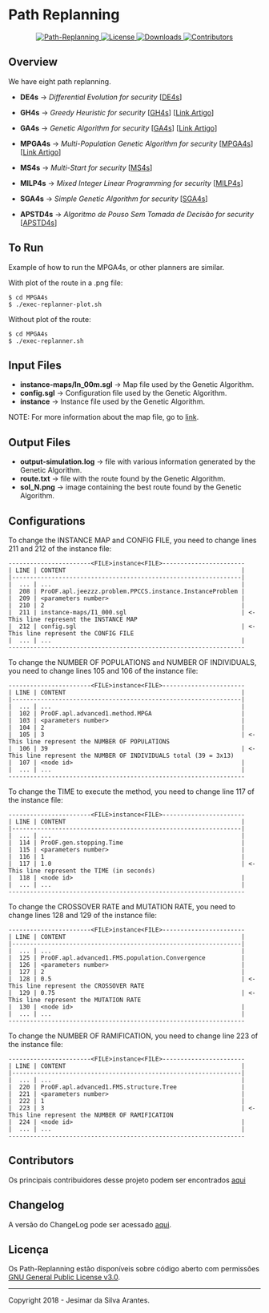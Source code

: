 # Path Replanning

<p align="center">
  <a href="#">
    <img src="https://img.shields.io/badge/UAV-REPLANNING-brightgreen.svg" alt="Path-Replanning">
  </a>
  <a href="https://github.com/jesimar/UAV-Toolkit/blob/master/LICENSE" target="_blank">
    <img src="https://img.shields.io/aur/license/yaourt.svg" alt="License">
  </a>
  <a href="https://github.com/jesimar/Path-Replanning/pulse" target="_blank">
    <img src="https://img.shields.io/github/downloads/jesimar/Path-Replanning/total.svg" alt="Downloads">
  </a>
  <a href="https://github.com/jesimar/Path-Replanning/graphs/contributors" target="_blank">
    <img src="https://img.shields.io/github/contributors/jesimar/Path-Replanning.svg" alt="Contributors">
  </a>
</p>

## Overview

We have eight path replanning.

* **DE4s** -> *Differential Evolution for security* [[DE4s](./DE4s/)]

* **GH4s** -> *Greedy Heuristic for security* [[GH4s](./GH4s/)] [[Link Artigo](http://www.worldscientific.com/doi/abs/10.1142/S0218213017600089)]

* **GA4s** -> *Genetic Algorithm for security* [[GA4s](./GA4s/)] [[Link Artigo](http://www.worldscientific.com/doi/abs/10.1142/S0218213017600089)]

* **MPGA4s** ->  *Multi-Population Genetic Algorithm for security* [[MPGA4s](./MPGA4s/)] [[Link Artigo](http://ieeexplore.ieee.org/document/7372174/)]

* **MS4s** -> *Multi-Start for security* [[MS4s](./MS4s/)]

* **MILP4s** -> *Mixed Integer Linear Programming for security* [[MILP4s](./MILP4s/)]

* **SGA4s** -> *Simple Genetic Algorithm for security* [[SGA4s](./SGA4s/)]

* **APSTD4s** -> *Algoritmo de Pouso Sem Tomada de Decisão for security* [[APSTD4s](./APSTD4s/)]

## To Run

Example of how to run the MPGA4s, or other planners are similar.

With plot of the route in a .png file:

```
$ cd MPGA4s
$ ./exec-replanner-plot.sh
```

Without plot of the route:

```
$ cd MPGA4s
$ ./exec-replanner.sh
```

## Input Files

* **instance-maps/In_00m.sgl** -> Map file used by the Genetic Algorithm.
* **config.sgl** -> Configuration file used by the Genetic Algorithm.
* **instance** -> Instance file used by the Genetic Algorithm.

NOTE: For more information about the map file, go to [link](https://github.com/jesimar/UAV-Toolkit/tree/master/Instances/).

## Output Files

* **output-simulation.log** -> file with various information generated by the Genetic Algorithm.
* **route.txt** -> file with the route found by the Genetic Algorithm.
* **sol_N.png** -> image containing the best route found by the Genetic Algorithm.

## Configurations

To change the INSTANCE MAP and CONFIG FILE, you need to change lines 211 and 212 of the instance file:

```
-----------------------<FILE>instance<FILE>-----------------------
| LINE | CONTENT                                                 |
|----------------------------------------------------------------|
|  ... | ...                                                     |
|  208 | ProOF.apl.jeezzz.problem.PPCCS.instance.InstanceProblem |
|  209 | <parameters number>                                     |
|  210 | 2                                                       |
|  211 | instance-maps/I1_000.sgl                                | <- This line represent the INSTANCE MAP
|  212 | config.sgl                                              | <- This line represent the CONFIG FILE
|  ... | ...                                                     |
------------------------------------------------------------------
```

To change the NUMBER OF POPULATIONS and NUMBER OF INDIVIDUALS, you need to change lines 105 and 106 of the instance file:

```
-----------------------<FILE>instance<FILE>-----------------------
| LINE | CONTENT                                                 |
|----------------------------------------------------------------|
|  ... | ...                                                     |
|  102 | ProOF.apl.advanced1.method.MPGA                         |
|  103 | <parameters number>                                     |
|  104 | 2                                                       |
|  105 | 3                                                       | <- This line represent the NUMBER OF POPULATIONS
|  106 | 39                                                      | <- This line represent the NUMBER OF INDIVIDUALS total (39 = 3x13)
|  107 | <node id>                                               |
|  ... | ...                                                     |
------------------------------------------------------------------
```

To change the TIME to execute the method, you need to change line 117 of the instance file:

```
-----------------------<FILE>instance<FILE>-----------------------
| LINE | CONTENT                                                 |
|----------------------------------------------------------------|
|  ... | ...                                                     |
|  114 | ProOF.gen.stopping.Time                                 |
|  115 | <parameters number>                                     |
|  116 | 1                                                       |
|  117 | 1.0                                                     | <- This line represent the TIME (in seconds)
|  118 | <node id>                                               |
|  ... | ...                                                     |
------------------------------------------------------------------
```

To change the CROSSOVER RATE and MUTATION RATE, you need to change lines 128 and 129 of the instance file:

```
-----------------------<FILE>instance<FILE>-----------------------
| LINE | CONTENT                                                 |
|----------------------------------------------------------------|
|  ... | ...                                                     |
|  125 | ProOF.apl.advanced1.FMS.population.Convergence          |
|  126 | <parameters number>                                     |
|  127 | 2                                                       |
|  128 | 0.5                                                     | <- This line represent the CROSSOVER RATE
|  129 | 0.75                                                    | <- This line represent the MUTATION RATE
|  130 | <node id>                                               |
|  ... | ...                                                     |
------------------------------------------------------------------
```

To change the NUMBER OF RAMIFICATION, you need to change line 223 of the instance file:

```
-----------------------<FILE>instance<FILE>-----------------------
| LINE | CONTENT                                                 |
|----------------------------------------------------------------|
|  ... | ...                                                     |
|  220 | ProOF.apl.advanced1.FMS.structure.Tree                  |
|  221 | <parameters number>                                     |
|  222 | 1                                                       |
|  223 | 3                                                       | <- This line represent the NUMBER OF RAMIFICATION
|  224 | <node id>                                               |
|  ... | ...                                                     |
------------------------------------------------------------------
```

## Contributors

Os principais contribuidores desse projeto podem ser encontrados [aqui](https://github.com/jesimar/Path-Replanning/blob/master/AUTHORS)

## Changelog

A versão do ChangeLog pode ser acessado [aqui](https://github.com/jesimar/Path-Replanning/blob/master/CHANGELOG.md). 

## Licença

Os Path-Replanning estão disponíveis sobre código aberto com permissões [GNU General Public License v3.0](https://github.com/jesimar/Path-Replanning/blob/master/LICENSE). 

------

Copyright 2018 - Jesimar da Silva Arantes.
